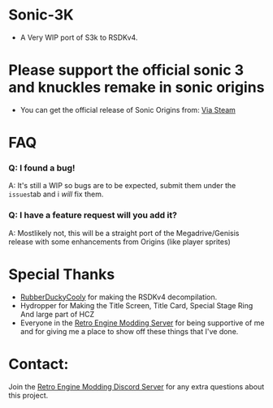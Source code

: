 # **Sonic-3K**
+ A Very WIP port of S3k to RSDKv4.

# **Please support the official sonic 3 and knuckles remake in sonic origins**
+ You can get the official release of Sonic Origins from:
    [Via Steam](https://store.steampowered.com/app/1794960/Sonic_Origins/)

# FAQ
### Q: I found a bug!
A: It's still a WIP so bugs are to be expected, submit them under the `issues`tab and i _will_ fix them.

### Q: I have a feature request will you add it? 
A: Mostlikely not, this will be a straight port of the Megadrive/Genisis release with some enhancements from Origins (like player sprites)


# Special Thanks
* [RubberDuckyCooly](https://github.com/Rubberduckycooly) for making the RSDKv4 decompilation.
* Hydropper for Making the Title Screen, Title Card, Special Stage Ring And large part of HCZ
* Everyone in the [Retro Engine Modding Server](https://dc.railgun.works/retroengine) for being supportive of me and for giving me a place to show off these things that I've done.

# Contact:
Join the [Retro Engine Modding Discord Server](https://dc.railgun.works/retroengine) for any extra questions about this project.

